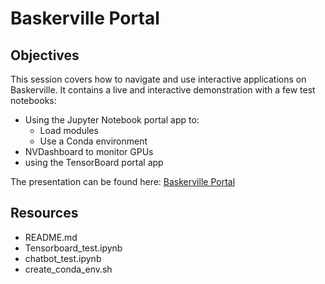 # Baskerville Portal

## Objectives

This session covers how to navigate and use interactive applications on Baskerville. It contains a live and interactive demonstration with a few test notebooks:

- Using the Jupyter Notebook portal app to:
   - Load modules
   - Use a Conda environment
- NVDashboard to monitor GPUs
- using the TensorBoard portal app

The presentation can be found here: [Baskerville Portal](https://bham-my.sharepoint.com/personal/g_yearwood_bham_ac_uk/_layouts/15/guestaccess.aspx?share=EQdvvRe1dn1Nutl6I8xMcWABJOvPmwK1RLY4WoDfkFu_sg&e=ugWtPH)

## Resources

- README.md
- Tensorboard_test.ipynb
- chatbot_test.ipynb
- create_conda_env.sh

